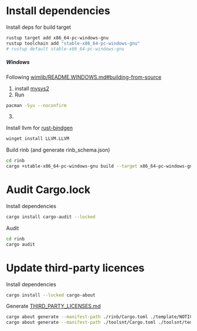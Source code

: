 # Install dependencies

Install deps for build target
```bash
rustup target add x86_64-pc-windows-gnu
rustup toolchain add "stable-x86_64-pc-windows-gnu"
# rustup default stable-x86_64-pc-windows-gnu
```

##### Windows
Following [wimlib/README.WINDOWS.md#building-from-source](https://github.com/ebiggers/wimlib/blob/master/README.WINDOWS.md#building-from-source)
1. install [mysys2](https://www.msys2.org/)
2. Run
```bash
pacman -Syu --noconfirm
```
3.
Install llvm for [rust-bindgen](https://github.com/rust-lang/rust-bindgen)
```bash
winget install LLVM.LLVM
```

Build rinb (and generate rinb_schema.json)
```bash
cd rinb
cargo +stable-x86_64-pc-windows-gnu build --target x86_64-pc-windows-gnu --release --locked
```

# Audit Cargo.lock
Install dependencies
```bash
cargo install cargo-audit --locked
```

Audit
```bash
cd rinb
cargo audit
```

# Update third-party licences
Install dependencies
```bash
cargo install --locked cargo-about
```

Generate [THIRD_PARTY_LICENSES.md](THIRD_PARTY_LICENSES.md)
```bash
cargo about generate --manifest-path ./rinb/Cargo.toml ./template/NOTICE.md.hbs --output-file ./NOTICE.md
cargo about generate --manifest-path ./toolsnt/Cargo.toml ./toolsnt/template/NOTICE.md.hbs --output-file ./toolsnt/NOTICE.md
```